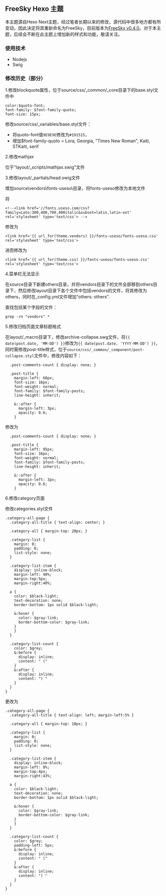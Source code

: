 ## FreeSky Hexo 主题

本主题源自Hexo Next主题，经过笔者长期以来的修改，源代码中很多地方都有所变动，因此决定将其重新命名为FreeSky，目前版本为[FreeSky v0.4.0](https://github.com/csuldw/FreeSky/releases/tag/v0.4.0)。对于本主题，后续会不断在此主题上增加新的样式和功能，敬请关注。

### 使用技术

- Nodejs
- Swig

### 修改历史（部分）

1.修改blockquote属性，位于source/css/_common/_core目录下的base.styl文件中

```
color:$quoto-font;
font-family: $font-family-quoto;
font-size: 15px;
```

 修改source/css/_variables/base.styl文件：

- 将quoto-font值`9E9E9E`修改为`#191515`，
- 增加$font-family-quoto	  =  Lora, Georgia, "Times New Roman", Kaiti, STKaiti, serif


2.修改mathjax

位于"layout/_scripts/mathjax.swig"文件


3.修改layout/_partials/head.swig文件

增加source\vendors\fonts-useso\目录，将fonts-useso修改为本地文件

将

```
<!--<link href='//fonts.useso.com/css?family=Lato:300,400,700,400italic&subset=latin,latin-ext' rel='stylesheet' type='text/css'> -->
```
修改为

```
<link href='{{ url_for(theme.vendors) }}/fonts-useso/fonts-useso.css' rel='stylesheet' type='text/css'>
```

进而修改为

```
<link href='{{ url_for(theme.css) }}/fonts-useso/fonts-useso.css' rel='stylesheet' type='text/css'>
```

4.菜单栏无法显示

在source目录下新建others目录，并将vendors目录下的文件全部移到others目录下，然后修改layout目录下各个文件中包括vendors的文件，将其修改为others，同时在_config.yml文件增加“others: others”.

查找包括某个字段的文件：

```
grep -rn "vendors" *
```

5.修改归档页面文章标题格式

在layout/_macro目录下，修改archive-collapse.swg文件，将`{{ date(post.date, 'MM-DD') }}`修改为`{{ date(post.date, 'YYYY-MM-DD') }}`，同时需修改post-title样式，位于`source/css/_common/_component/post-collapse.styl`文件中，修改内容如下：

```
  .post-comments-count { display: none; }

  .post-title {
    margin-left: 60px;
    font-size: 16px;
    font-weight: normal;
    font-family: $font-family-posts;
    line-height: inherit;

    &::after {
      margin-left: 3px;
      opacity: 0.6;
    }
```

修改为

```
  .post-comments-count { display: none; }

  .post-title {
    margin-left: 95px;
    font-size: 16px;
    font-weight: normal;
    font-family: $font-family-posts;
    line-height: inherit;

    &::after {
      margin-left: 3px;
      opacity: 0.6;
    }
```


6.修改category页面

修改categories.styl文件

```
.category-all-page {
  .category-all-title { text-align: center; }

  .category-all { margin-top: 20px; }

  .category-list {
    margin: 0;
    padding: 0;
    list-style: none;
  }

  .category-list-item {
    display: inline-block;
    margin-left: 40%;
    margin-top:5px;
    margin-right:40%;

  a {
    color: $black-light;
    text-decoration: none;
    border-bottom: 1px solid $black-light;
    
    &:hover {
      color: $gray-link;
      border-bottom-color: $gray-link;
    }
    }
  }

  .category-list-count {
    color: $grey;
    &:before {
      display: inline;
      content: " ("
    }
    &:after {
      display: inline;
      content: ") "
    }
  }
}
```

更改为

```
.category-all-page {
  .category-all-title { text-align: left; margin-left:5% }

  .category-all { margin-top: 10px; }

  .category-list {
    margin: 0;
    padding: 0;
    list-style: none;
  }

  .category-list-item {
    display: inline-block;
    margin-left: 8%;
    margin-top:4px;
    margin-right:43%;

  a {
    color: $black-light;
    text-decoration: none;
    border-bottom: 1px solid $black-light;
    
    &:hover {
      color: $gray-link;
      border-bottom-color: $gray-link;
    }
    }
  }

  .category-list-count {
    color: $grey;
    padding-left: 5px;
    &:before {
      display: inline;
      content: " ("
    }
    &:after {
      display: inline;
      content: ") "
    }
  }
}

```